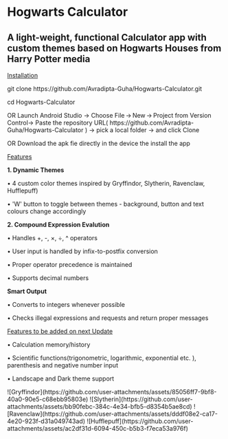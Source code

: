 # Hogwarts Calculator
## A light-weight, functional Calculator app with custom themes based on Hogwarts Houses from Harry Potter media
<p><ins>Installation</ins></p>
<p> git clone https://github.com/Avradipta-Guha/Hogwarts-Calculator.git </p>
<p>cd Hogwarts-Calculator</p>
<p>OR Launch Android Studio -> Choose File → New → Project from Version Control-> Paste the repository URL( https://github.com/Avradipta-Guha/Hogwarts-Calculator ) -> pick a local folder -> and click Clone</p>
<p>OR Download the apk fie directly in the device the install the app</p>
<p><ins> Features </ins></p>
<p> </p>
<p><strong>1. Dynamic Themes </strong></p>
<p>    • 4 custom color themes inspired by Gryffindor, Slytherin, Ravenclaw, Hufflepuff)</p>
<p>    • 'W' button to toggle between themes - background, button and text colours change accordingly</p>
<p><strong>2. Compound Expression Evalution</strong></p>
 <p>    • Handles +, -, ×, ÷, ^ operators</p>
 <p>    • User input is handled by infix-to-postfix conversion</p>
 <p>    • Proper operator precedence is maintained</p>
 <p>    • Supports decimal numbers</p>
 <p><Strong>Smart Output</Strong></p>
 <p>    • Converts to integers whenever possible</p>
 <p>    • Checks illegal expressions and requests and return proper messages</p>
 <P><ins>Features to be added on next Update</ins></P>
 <p>    • Calculation memory/history</p>
 <p>    • Scientific functions(trigonometric, logarithmic, exponential etc. ), parenthesis and negative number input</p>
 <p>    • Landscape and Dark theme support</p>
![Gryffindor](https://github.com/user-attachments/assets/85056ff7-9bf8-40a0-90e5-c68ebb95803e)
![Slytherin](https://github.com/user-attachments/assets/bb90febc-384c-4e34-bfb5-d8354b5ae8cd)
![Ravenclaw](https://github.com/user-attachments/assets/dddf08e2-ca17-4e20-923f-d31a049743ad)
![Hufflepuff](https://github.com/user-attachments/assets/ac2df31d-6094-450c-b5b3-f7eca53a976f)
